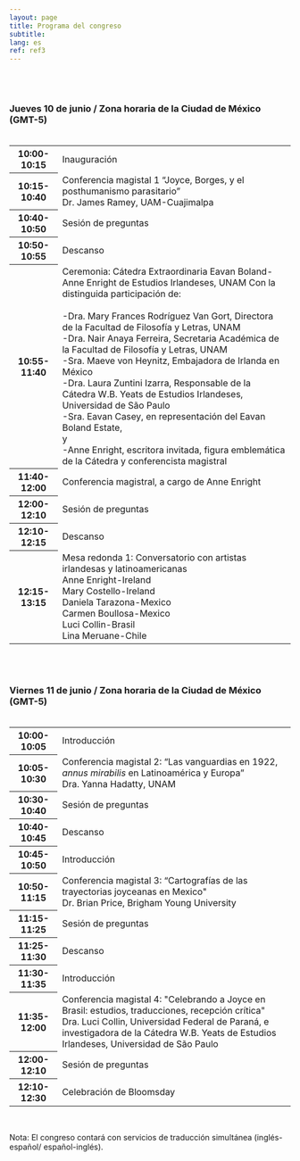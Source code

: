 ```yaml
---
layout: page
title: Programa del congreso
subtitle:
lang: es
ref: ref3
---
```


<body>
<br>
<br>
<h3>Jueves 10 de junio / Zona horaria de la Ciudad de México (GMT-5)<br><br></h3>
  <table>
    <tr>
      <th>10:00-10:15</th>
      <td colspan="4" rowspan="1">Inauguración</td>
    </tr>
    <tr>
      <th>10:15-10:40</th>
      <td colspan="4" rowspan="1">Conferencia magistal 1<span>
      “Joyce, Borges, y el posthumanismo parasitario”<br>
      Dr. James Ramey, UAM-Cuajimalpa</span></td>
    </tr>
    <tr>
      <th>10:40-10:50</th>
      <td colspan="4">Sesión de preguntas</td>
    </tr>
    <tr>
      <th>10:50-10:55</th>
      <td colspan="4">Descanso</td>
    </tr>
    <tr>
      <th>10:55-11:40</th>
      <td rowspan="1">Ceremonia: Cátedra Extraordinaria Eavan Boland-Anne Enright de Estudios Irlandeses, UNAM
      <span>
      Con la distinguida participación de:<br><br>
      -Dra. Mary Frances Rodríguez Van Gort, Directora de la Facultad de Filosofía y Letras, UNAM<br>
      -Dra. Nair Anaya Ferreira, Secretaria Académica de la Facultad de Filosofía y Letras, UNAM<br>
      -Sra. Maeve von Heynitz, Embajadora de Irlanda en México<br>
      -Dra. Laura Zuntini Izarra, Responsable de la Cátedra W.B. Yeats de Estudios Irlandeses, Universidad de São Paulo<br>
      -Sra. Eavan Casey, en representación del Eavan Boland Estate,<br>
      y<br>
      -Anne Enright, escritora invitada, figura emblemática de la Cátedra y conferencista magistral
      </span></td>
    </tr>
    <tr>
      <th>11:40-12:00</th>
      <td rowspan="1">Conferencia magistral, a cargo de Anne Enright</td>
    </tr>
    <tr>
      <th>12:00-12:10</th>
      <td rowspan="1">Sesión de preguntas</td>
    </tr>
    <tr>
      <th>12:10-12:15</th>
      <td rowspan="1">Descanso</td>
    </tr>
    <tr>
      <th>12:15-13:15</th>
      <td rowspan="1">Mesa redonda 1: Conversatorio con artistas irlandesas y latinoamericanas<br>
      <span>Anne Enright-Ireland<br>
      Mary Costello-Ireland<br>
      Daniela Tarazona-Mexico<br>
      Carmen Boullosa-Mexico<br>
      Luci Collin-Brasil<br>
      Lina Meruane-Chile</span></td>
    </tr>
</table>


<br><br>
<h3>Viernes 11 de junio / Zona horaria de la Ciudad de México (GMT-5)<br><br></h3>


<table>
  <tr>
    <th>10:00-10:05</th>
    <td colspan="4" rowspan="1">Introducción</td>
  </tr>
  <tr>
    <th>10:05-10:30</th>
    <td colspan="4" rowspan="1">Conferencia magistal 2:<span>
    “Las vanguardias en 1922, <i>annus mirabilis</i> en Latinoamérica y Europa”<br>
    Dra. Yanna Hadatty, UNAM</span></td>
  </tr>
  <tr>
    <th>10:30-10:40</th>
    <td colspan="4">Sesión de preguntas</td>
  </tr>
  <tr>
    <th>10:40-10:45</th>
    <td colspan="4">Descanso</td>
  </tr>
  <tr>
    <th>10:45-10:50</th>
    <td colspan="4">Introducción</td>
  </tr>
  <tr>
    <th>10:50-11:15</th>
    <td rowspan="1">Conferencia magistal 3:<span>
    “Cartografías de las trayectorias joyceanas en Mexico"<br>
    Dr. Brian Price, Brigham Young University
    </span></td>
  </tr>
  <tr>
    <th>11:15-11:25</th>
    <td colspan="4">Sesión de preguntas</td>
  </tr>
  <tr>
    <th>11:25-11:30</th>
    <td rowspan="1">Descanso</td>
  </tr>
  <tr>
    <th>11:30-11:35</th>
    <td rowspan="1">Introducción</td>
  </tr>
  <tr>
    <th>11:35-12:00</th>
    <td rowspan="1">Conferencia magistal 4:<span>
    "Celebrando a Joyce en Brasil: estudios, traducciones, recepción crítica"<br>
    Dra. Luci Collin, Universidad Federal de Paraná, e investigadora de la Cátedra W.B. Yeats de Estudios Irlandeses, Universidad de São Paulo
    </span></td>
  </tr>
  <tr>
    <th>12:00-12:10</th>
    <td rowspan="1">Sesión de preguntas</td>
  </tr>
  <tr>
    <th>12:10-12:30</th>
    <td rowspan="1">Celebración de Bloomsday</td>
  </tr>
</table>

<br>
<p>Nota: El congreso contará con servicios de traducción simultánea (inglés-español/ español-inglés).</p>
  </body>
